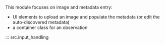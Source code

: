 This module focuses on image and metadata entry:

- UI elements to upload an image and populate the metadata (or edit the
  auto-discovered metadata)
- a container class for an observation


::: src.input_handling